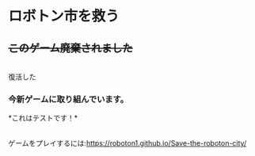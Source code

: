 <h1>ロボトン市を救う</h1>
<h2><s>このゲーム廃棄されました</s></h2><br>
<hr2>復活した</hr2>
<h3>今新ゲームに取り組んでいます。</h3>
*これはテストです！*
<br /><br />

ゲームをプレイするには:https://roboton1.github.io/Save-the-roboton-city/
